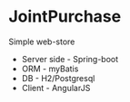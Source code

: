 # JointPurchase
Simple web-store

- Server side - Spring-boot
- ORM - myBatis
- DB - H2/Postgresql
- Client - AngularJS
